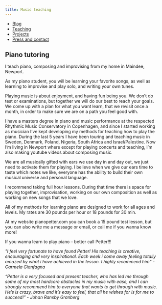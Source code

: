 ```yaml
---
title: Music teaching
---
```


<nav id="newnav">
               <ul id="flexnav">
                   <a class="navbutton " href="/"><li class="colorett"><span class="navbuttontext">Blog</span></li></a>
                   <a class="navbutton active" href="/teaching"><li class="colortva"><span class="navbuttontext">Teaching</span></li></a>
                   <a class="navbutton" href="/previouswork"><li class="colorfem"><span class="navbuttontext">Projects</span></li></a>
                   <a class="navbutton" href="/contactandpress"><li class="colorfyra"><span class="navbuttontext">Press and contact</span></li></a>
               </ul>
           </nav>


<div markdown="1">
    
## Piano tutoring

I teach piano, composing and improvising from my home in Maindee, Newport.   

As my piano student, you will be learning your favorite songs, as well as learning to improvise and play solo, and writing your own tunes.   

Playing music is about enjoyment, and having fun being you. We don’t do test or examinations, but together we will do our best to reach your goals. We come up with a plan for what you want learn, that we revisit once a month, in order to make sure we are on a path you feel good with.  

I have a masters degree in piano and music performance at the respected Rhythmic Music Conservatory in Copenhagen, and since I started working as musician I’ve kept developing my methods for teaching how to play the piano. During the last 5 years I have been touring and teaching music in Sweden, Denmark, Poland, Nigeria, South Africa and Israel/Palestine. Now I’m living in Newport where except for playing concerts and teaching, I’m also making youtube videos about composing music.  

We are all musically gifted with ears we use day in and day out, we just need to activate them for playing. I believe when we give our ears time to taste which notes we like, everyone has the ability to build their own musical universe and personal language.  

I recommend taking full hour lessons. During that time there is space for playing together, improvisation, working on our own composition as well as working on new songs that we love.  

All of my methods for learning piano are designed to work for all ages and levels. My rates are 30 pounds per hour or 18 pounds for 30 min.  

At my website pianopetter.com you can book a 15 pound test lesson, but you can also write me a message or email, or call me if you wanna know more!  

If you wanna learn to play piano – better call Petter!!! 

<em> "I feel very fortunate to have found Petter! His teaching is creative, encouraging and very inspirational. Each week i come away feeling totally amazed by what i have achieved in the lesson. I highly recommend him" - Carmela Gianfagna
</em>

<em>“Petter is a very focused and present teacher, who has  led me through some of my most hardcore obstacles in my music with ease, and I can strongly recommend him to everyone that wants to get through with music. He’s is crazy, brave and it’s easy to feel, that all he wishes for is for me to succeed!” - Johan Ransby Granberg
</em>
</div>
